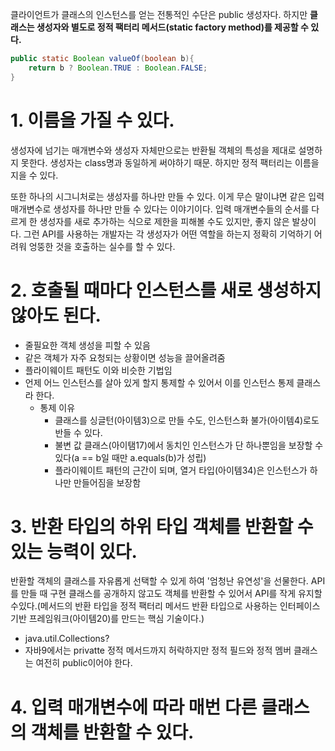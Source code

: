 클라이언트가 클래스의 인스턴스를 얻는 전통적인 수단은 public  생성자다. 
하지만 **클래스는 생성자와 별도로 정적 팩터리 메서드(static factory method)를 제공할 수 있다.**

```java
public static Boolean valueOf(boolean b){
    return b ? Boolean.TRUE : Boolean.FALSE;
}
```

# 1. 이름을 가질 수 있다.
생성자에 넘기는 매개변수와 생성자 자체만으로는 반환될 객체의 특성을 제대로 설명하지 못한다. 생성자는 class명과 동일하게 써야하기 때문. 하지만 정적 팩터리는 이름을 지을 수 있다.

또한 하나의 시그니처로는 생성자를 하나만 만들 수 있다.
이게 무슨 말이냐면 같은 입력 매개변수로 생성자를 하나만 만들 수 있다는 이야기이다. 입력 매개변수들의 순서를 다르게 한 생성자를 새로 추가하는 식으로 제한을 피해볼 수도 있지만, 좋지 않은 발상이다. 그런 API를 사용하는 개발자는 각 생성자가 어떤 역할을 하는지 정확히 기억하기 어려워 엉뚱한 것을 호출하는 실수를 할 수 있다.

# 2. 호출될 때마다 인스턴스를 새로 생성하지  않아도 된다.
- 줄필요한 객체 생성을 피할 수 있음
- 같은 객체가 자주 요청되는 상황이면 성능을 끌어올려줌
- 플라이웨이트 패턴도 이와 비슷한 기법임
- 언제 어느 인스턴스를 살아 있게 할지 통제할 수 있어서 이를 인스턴스 통제 클래스라 한다.
  - 통제 이유
    - 클래스를 싱글턴(아이템3)으로 만들 수도, 인스턴스화 불가(아이템4)로도 반들 수 있다.
    - 불변 값 클래스(아이탬17)에서 동치인 인스턴스가 단 하나뿐임을 보장할 수 있다(a == b일 때만 a.equals(b)가 성립)
    - 플라이웨이트 패턴의 근간이 되며, 열거 타입(아이템34)은 인스턴스가 하나만 만들어짐을 보장함
  
# 3. 반환 타입의 하위 타입 객체를 반환할 수 있는 능력이 있다.
반환할 객체의 클래스를 자유롭게 선택할 수 있게 하여 '엄청난 유연성'을 선물한다.
API를 만들 때 구현 클래스를 공개하지 않고도 객체를 반환할 수 있어서 API를 작게 유지할 수있다.(메서드의 반환 타입을 정적 팩터리 메서드 반환 타입으로 사용하는 인터페이스 기반 프레임워크(아이템20)를 만드는 핵심 기술이다.)
- java.util.Collections?
- 자바9에서는 privatte 정적 메서드까지 허락하지만 정적 필드와 정적 멤버 클래스는 여전히 public이어야 한다.
  

# 4. 입력 매개변수에 따라 매번 다른 클래스의 객체를 반환할 수 있다.